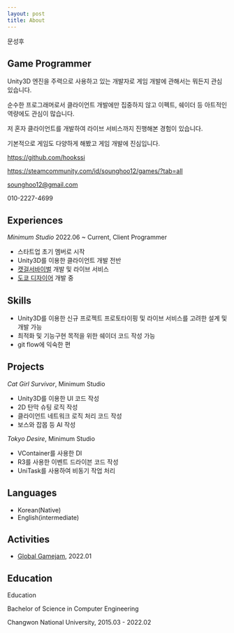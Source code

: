 ```yaml
---
layout: post
title: About
---
```


문성후

## Game Programmer

Unity3D 엔진을 주력으로 사용하고 있는 개발자로 게임 개발에 관해서는 뭐든지 관심있습니다.

순수한 프로그래머로서 클라이언트 개발에만 집중하지 않고 이펙트, 쉐이더 등 아트적인 역량에도 관심이 많습니다.

저 혼자 클라이언트를 개발하여 라이브 서비스까지 진행해본 경험이 있습니다.

기본적으로 게임도 다양하게 해봤고 게임 개발에 진심입니다.

https://github.com/hookssi

https://steamcommunity.com/id/sounghoo12/games/?tab=all

sounghoo12@gmail.com

010-2227-4699

## Experiences

*Minimum Studio* 2022.06 ~ Current, Client Programmer
- 스타트업 초기 멤버로 시작
- Unity3D를 이용한 클라이언트 개발 전반
- [캣걸서바이벌](https://play.google.com/store/apps/details?id=com.minimumstudio.cgs&hl=ko) 개발 및 라이브 서비스
- [도쿄 디자이어](https://store.steampowered.com/app/2865450/Tokyo_Desire__Deck_Builders/?l=koreana) 개발 중

## Skills
- Unity3D를 이용한 신규 프로젝트 프로토타이핑 및 라이브 서비스를 고려한 설계 및 개발 가능
- 최적화 및 기능구현 목적을 위한 쉐이더 코드 작성 가능
- git flow에 익숙한 편

## Projects

*Cat Girl Survivor*, Minimum Studio
- Unity3D를 이용한 UI 코드 작성
- 2D 탄막 슈팅 로직 작성
- 클라이언트 네트워크 로직 처리 코드 작성
- 보스와 잡몹 등 AI 작성

*Tokyo Desire*, Minimum Studio
- VContainer를 사용한 DI
- R3를 사용한 이벤트 드라이븐 코드 작성
- UniTask를 사용하여 비동기 작업 처리

## Languages
- Korean(Native)
- English(intermediate)

## Activities
- [Global Gamejam](https://v3.globalgamejam.org/2022/games/yesno-machine-2), 2022.01

## Education

Education

Bachelor of Science in Computer Engineering

Changwon National University, 2015.03 - 2022.02
